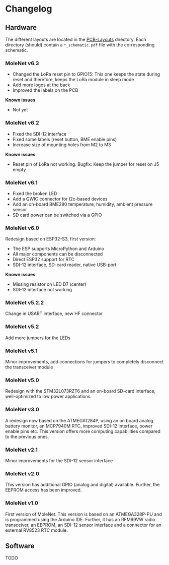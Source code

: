 # Changelog


## Hardware

The different layouts are located in the [PCB-Layouts](PCB-Layouts) directory.
Each directory (should) contain a `*_schematic.pdf` file with the corresponding
schematic.

### MoleNet v6.3

- Changed the LoRa reset pin to GPIO15: This one keeps the state during reset
  and therefore, keeps the LoRa module in sleep mode
- Add more logos at the back
- Improved the labels on the PCB

**Known issues**

- Not yet


### MoleNet v6.2

- Fixed the SDI-12 interface
- Fixed some labels (reset button, BME enable pins)
- Increase size of mounting holes from M2 to M3

**Known issues**

- Reset pin of LoRa not working. Bugfix: Keep the jumper for reset on J5 empty

### MoleNet v6.1

- Fixed the broken LED
- Add a QWIC connector for I2c-based devices
- Add an on-board BME280 temperature, humidity, ambient pressure sensor
- SD card power can be switched via a GPIO

### MoleNet v6.0

Redesign based on ESP32-S3, first version:

- The ESP supports MicroPython and Arduino
- All major components can be disconnected
- Direct ESP32 support for RTC
- SDI-12 interface, SD-card reader, native USB-port

**Known issues**

- Missing resistor on LED D7 (center)
- SDI-12 interface not working

### MoleNet v5.2.2

Change in USART interface, new HF connector

### MoleNet v5.2

Add more jumpers for the LEDs

### MoleNet v5.1

Minor improvements, add connections for jumpers to completely disconnect the
transceiver module

### MoleNet v5.0

Redesign with the STM32L073RZT6 and an on-board SD-card interface,
well-optimized to low power applications.

### MoleNet v3.0

A redesign now based on the ATMEGA1284P, using an on board analog battery monitor, an MCP7940M RTC, improved SDI-12 interface, power enable pins etc.
This version offers more computing capabilities compared to the previous ones.

### MoleNet v2.1

Minor improvements for the SDI-12 sensor interface

### MoleNet v2.0

This version has additional GPIO (analog and digital) available. Further, the
EEPROM access has been improved.


### MoleNet v1.0

First version of MoleNet. This version is based on an ATMEGA328P-PU and is
programmed using the Arduino IDE. Further, it has an RFM69VW radio transceiver,
an EEPROM, an SDI-12 sensor interface and a connector for an external RV8523 RTC
module.


## Software

TODO

